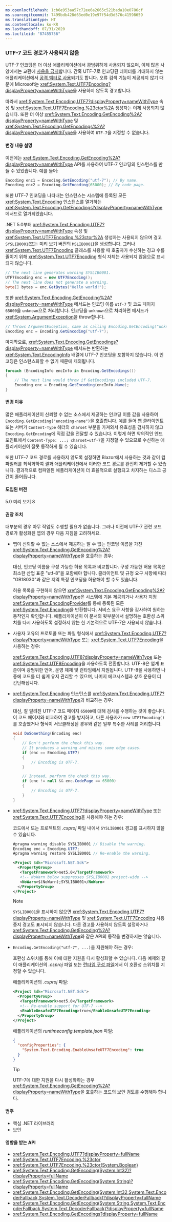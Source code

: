 ```yaml
---
ms.openlocfilehash: 1cb6e953aa57c72ee6a2665c521bada10e0786cf
ms.sourcegitcommit: 7499bdb428d63ed0e19e97f54d3d576c41598659
ms.translationtype: HT
ms.contentlocale: ko-KR
ms.lasthandoff: 07/31/2020
ms.locfileid: "87455756"
---
```

### <a name="utf-7-code-paths-are-obsolete"></a>UTF-7 코드 경로가 사용되지 않음

UTF-7 인코딩은 더 이상 애플리케이션에서 광범위하게 사용되지 않으며, 이제 많은 사양에서는 교환에 [사용을 금지](https://security.stackexchange.com/a/68609/3573)합니다. 간혹 UTF-7로 인코딩된 데이터를 기대하지 않는 애플리케이션에서 [공격 벡터로 사용](https://cve.mitre.org/cgi-bin/cvekey.cgi?keyword=utf-7)되기도 합니다. 오류 검색 기능이 제공되지 않기 때문에 Microsoft는 <xref:System.Text.UTF7Encoding?displayProperty=nameWithType>을 사용하지 않도록 경고합니다.

따라서 <xref:System.Text.Encoding.UTF7?displayProperty=nameWithType> 속성 및 <xref:System.Text.UTF7Encoding.%23ctor%2A> 생성자는 이제 사용되지 않습니다. 또한 더 이상 <xref:System.Text.Encoding.GetEncoding%2A?displayProperty=nameWithType> 및 <xref:System.Text.Encoding.GetEncodings%2A?displayProperty=nameWithType>을 사용하여 `UTF-7`을 지정할 수 없습니다.

#### <a name="change-description"></a>변경 내용 설명

이전에는 <xref:System.Text.Encoding.GetEncoding%2A?displayProperty=nameWithType> API를 사용하여 UTF-7 인코딩의 인스턴스를 만들 수 있었습니다. 예를 들어:

```csharp
Encoding enc1 = Encoding.GetEncoding("utf-7"); // By name.
Encoding enc2 = Encoding.GetEncoding(65000); // By code page.
```

또한 UTF-7 인코딩을 나타내는 인스턴스는 시스템에 등록된 모든 <xref:System.Text.Encoding> 인스턴스를 열거하는 <xref:System.Text.Encoding.GetEncodings?displayProperty=nameWithType> 메서드로 열거되었습니다.

.NET 5.0부터 <xref:System.Text.Encoding.UTF7?displayProperty=nameWithType> 속성 및 <xref:System.Text.UTF7Encoding.%23ctor%2A> 생성자는 사용되지 않으며 경고 `SYSLIB0001`(또는 미리 보기 버전의 `MSLIB0001`)을 생성합니다. 그러나 <xref:System.Text.UTF7Encoding> 클래스를 사용할 때 호출자가 수신하는 경고 수를 줄이기 위해 <xref:System.Text.UTF7Encoding> 형식 자체는 사용되지 않음으로 표시되지 않습니다.

```csharp
// The next line generates warning SYSLIB0001.
UTF7Encoding enc = new UTF7Encoding();
// The next line does not generate a warning.
byte[] bytes = enc.GetBytes("Hello world!");
```

또한 <xref:System.Text.Encoding.GetEncoding%2A?displayProperty=nameWithType> 메서드는 인코딩 이름 `utf-7` 및 코드 페이지 `65000`을 `unknown`으로 처리합니다. 인코딩을 `unknown`으로 처리하면 메서드가 <xref:System.ArgumentException>을 throw합니다.

```csharp
// Throws ArgumentException, same as calling Encoding.GetEncoding("unknown").
Encoding enc = Encoding.GetEncoding("utf-7");
```

마지막으로, <xref:System.Text.Encoding.GetEncodings?displayProperty=nameWithType> 메서드는 반환하는 <xref:System.Text.EncodingInfo> 배열에 UTF-7 인코딩을 포함하지 않습니다. 이 인코딩은 인스턴스화할 수 없기 때문에 제외됩니다.

```csharp
foreach (EncodingInfo encInfo in Encoding.GetEncodings())
{
    // The next line would throw if GetEncodings included UTF-7.
    Encoding enc = Encoding.GetEncoding(encInfo.Name);
}
```

#### <a name="reason-for-change"></a>변경 이유

많은 애플리케이션이 신뢰할 수 없는 소스에서 제공하는 인코딩 이름 값을 사용하여 `Encoding.GetEncoding("encoding-name")`을 호출합니다. 예를 들어 웹 클라이언트 또는 서버가 `Content-Type` 헤더의 `charset` 부분을 가져와서 유효성을 검사하지 않고 `Encoding.GetEncoding`에 직접 값을 전달할 수 있습니다. 이렇게 하면 악의적인 엔드포인트에서 `Content-Type: ...; charset=utf-7`을 지정할 수 있으므로 수신하는 애플리케이션이 잘못 동작하게 될 수 있습니다.

또한 UTF-7 코드 경로를 사용하지 않도록 설정하면 Blazor에서 사용하는 것과 같이 컴파일러를 최적화하여 결과 애플리케이션에서 이러한 코드 경로를 완전히 제거할 수 있습니다. 결과적으로 컴파일된 애플리케이션이 더 효율적으로 실행되고 차지하는 디스크 공간이 줄어듭니다.

#### <a name="version-introduced"></a>도입된 버전

5.0 미리 보기 8

#### <a name="recommended-action"></a>권장 조치

대부분의 경우 아무 작업도 수행할 필요가 없습니다. 그러나 이전에 UTF-7 관련 코드 경로가 활성화된 앱의 경우 다음 지침을 고려하세요.

- 앱이 신뢰할 수 없는 소스에서 제공하는 알 수 없는 인코딩 이름을 가진 <xref:System.Text.Encoding.GetEncoding%2A?displayProperty=nameWithType>을 호출하는 경우:

  대신, 인코딩 이름을 구성 가능한 허용 목록과 비교합니다. 구성 가능한 허용 목록은 최소한 산업 표준 "utf-8"을 포함해야 합니다. 클라이언트 및 규정 요구 사항에 따라 "GB18030"과 같은 지역 특정 인코딩을 허용해야 할 수도 있습니다.

  허용 목록을 구현하지 않으면 <xref:System.Text.Encoding.GetEncoding%2A?displayProperty=nameWithType>은 시스템에 기본 제공되거나 사용자 지정 <xref:System.Text.EncodingProvider>를 통해 등록된 모든 <xref:System.Text.Encoding>을 반환합니다. 서비스 요구 사항을 감사하여 원하는 동작인지 확인합니다. 애플리케이션이 이 문서의 뒷부분에서 설명하는 호환성 스위치를 다시 사용하도록 설정하지 않는 한 기본적으로 UTF-7은 사용되지 않습니다.

- 사용자 고유의 프로토콜 또는 파일 형식에서 <xref:System.Text.Encoding.UTF7?displayProperty=nameWithType> 또는 <xref:System.Text.UTF7Encoding>을 사용하는 경우:

  <xref:System.Text.Encoding.UTF8?displayProperty=nameWithType> 또는 <xref:System.Text.UTF8Encoding>을 사용하도록 전환합니다. UTF-8은 업계 표준이며 광범위한 언어, 운영 체제 및 런타임에서 지원됩니다. UTF-8을 사용하면 나중에 코드를 더 쉽게 유지 관리할 수 있으며, 나머지 에코시스템과 상호 운용이 더 간단해집니다.

- <xref:System.Text.Encoding> 인스턴스를 <xref:System.Text.Encoding.UTF7?displayProperty=nameWithType>과 비교하는 경우:

  대신, 잘 알려진 UTF-7 코드 페이지 `65000`에 대해 검사를 수행하는 것이 좋습니다. 이 코드 페이지와 비교하여 경고를 방지하고, 다른 사용자가 `new UTF7Encoding()`를 호출했거나 형식이 서브클래싱된 경우와 같은 일부 특수한 사례를 처리합니다.

  ```csharp
  void DoSomething(Encoding enc)
  {
      // Don't perform the check this way.
      // It produces a warning and misses some edge cases.
      if (enc == Encoding.UTF7)
      {
          // Encoding is UTF-7.
      }

      // Instead, perform the check this way.
      if (enc != null && enc.CodePage == 65000)
      {
          // Encoding is UTF-7.
      }
  }
  ```

- <xref:System.Text.Encoding.UTF7?displayProperty=nameWithType> 또는 <xref:System.Text.UTF7Encoding>을 사용해야 하는 경우:

  코드에서 또는 프로젝트의 *.csproj* 파일 내에서 `SYSLIB0001` 경고를 표시하지 않을 수 있습니다.

  ```csharp
  #pragma warning disable SYSLIB0001 // Disable the warning.
  Encoding enc = Encoding.UTF7;
  #pragma warning restore SYSLIB0001 // Re-enable the warning.
  ```

  ```xml
  <Project Sdk="Microsoft.NET.Sdk">
    <PropertyGroup>
     <TargetFramework>net5.0</TargetFramework>
     <!-- NoWarn below suppresses SYSLIB0001 project-wide -->
     <NoWarn>$(NoWarn);SYSLIB0001</NoWarn>
    </PropertyGroup>
  </Project>
  ```

  > [!NOTE]
  > `SYSLIB0001`을 표시하지 않으면 <xref:System.Text.Encoding.UTF7?displayProperty=nameWithType> 및 <xref:System.Text.UTF7Encoding> 사용 중지 경고도 표시되지 않습니다. 다른 경고를 사용하지 않도록 설정하거나 <xref:System.Text.Encoding.GetEncoding%2A?displayProperty=nameWithType>와 같은 API의 동작을 변경하지는 않습니다.

- `Encoding.GetEncoding("utf-7", ...)`을 지원해야 하는 경우:

  호환성 스위치를 통해 이에 대한 지원을 다시 활성화할 수 있습니다. 다음 예제와 같이 애플리케이션의 *.csproj* 파일 또는 [런타임 구성 파일](../../../../docs/core/run-time-config/index.md)에서 이 호환성 스위치를 지정할 수 있습니다.

  애플리케이션의 *.csproj* 파일:

  ```xml
  <Project Sdk="Microsoft.NET.Sdk">
    <PropertyGroup>
     <TargetFramework>net5.0</TargetFramework>
     <!-- Re-enable support for UTF-7 -->
     <EnableUnsafeUTF7Encoding>true</EnableUnsafeUTF7Encoding>
    </PropertyGroup>
  </Project>
  ```

  애플리케이션의 *runtimeconfig.template.json* 파일:

  ```json
  {
    "configProperties": {
      "System.Text.Encoding.EnableUnsafeUTF7Encoding": true
    }
  }
  ```

  > [!TIP]
  > UTF-7에 대한 지원을 다시 활성화하는 경우 <xref:System.Text.Encoding.GetEncoding%2A?displayProperty=nameWithType>을 호출하는 코드의 보안 검토를 수행해야 합니다.

#### <a name="category"></a>범주

- 핵심 .NET 라이브러리
- 보안

#### <a name="affected-apis"></a>영향을 받는 API

- <xref:System.Text.Encoding.UTF7?displayProperty=fullName>
- <xref:System.Text.UTF7Encoding.%23ctor>
- <xref:System.Text.UTF7Encoding.%23ctor(System.Boolean)>
- <xref:System.Text.Encoding.GetEncoding(System.Int32)?displayProperty=fullName>
- <xref:System.Text.Encoding.GetEncoding(System.String)?displayProperty=fullName>
- <xref:System.Text.Encoding.GetEncoding(System.Int32,System.Text.EncoderFallback,System.Text.DecoderFallback)?displayProperty=fullName>
- <xref:System.Text.Encoding.GetEncoding(System.String,System.Text.EncoderFallback,System.Text.DecoderFallback)?displayProperty=fullName>
- <xref:System.Text.Encoding.GetEncodings?displayProperty=fullName>

<!--

#### Affected APIs

- `System.Text.Encoding.UTF7`
- `System.Text.UTF7Encoding.#ctor`
- `System.Text.UTF7Encoding.#ctor(System.Boolean)`
- `System.Text.Encoding.GetEncoding(System.Int32)`
- `System.Text.Encoding.GetEncoding(System.String)`
- `System.Text.Encoding.GetEncoding(System.Int32,System.Text.EncoderFallback,System.Text.DecoderFallback)`
- `System.Text.Encoding.GetEncoding(System.String,System.Text.EncoderFallback,System.Text.DecoderFallback)`
- `System.Text.Encoding.GetEncodings`

-->
